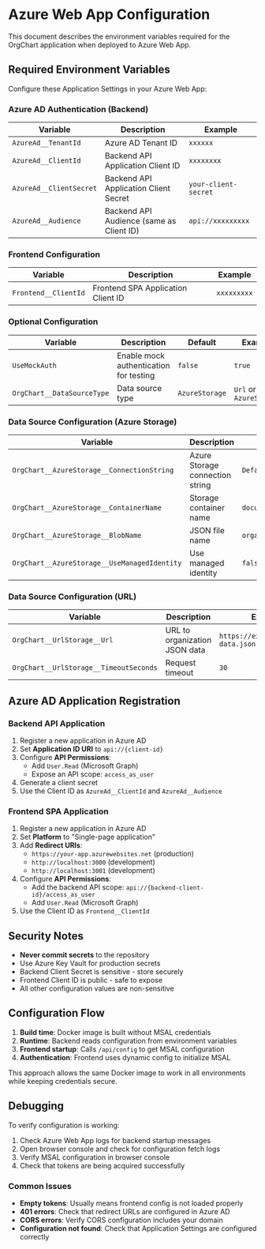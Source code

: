 # Azure Web App Configuration

This document describes the environment variables required for the OrgChart application when deployed to Azure Web App.

## Required Environment Variables

Configure these Application Settings in your Azure Web App:

### Azure AD Authentication (Backend)

| Variable | Description | Example              |
|----------|-------------|----------------------|
| `AzureAd__TenantId` | Azure AD Tenant ID | `xxxxxx`             |
| `AzureAd__ClientId` | Backend API Application Client ID | `xxxxxxxx`           |
| `AzureAd__ClientSecret` | Backend API Application Client Secret | `your-client-secret` |
| `AzureAd__Audience` | Backend API Audience (same as Client ID) | `api://xxxxxxxxx`    |

### Frontend Configuration

| Variable | Description | Example     |
|----------|-------------|-------------|
| `Frontend__ClientId` | Frontend SPA Application Client ID | `xxxxxxxxx` |

### Optional Configuration

| Variable | Description | Default | Example |
|----------|-------------|---------|---------|
| `UseMockAuth` | Enable mock authentication for testing | `false` | `true` |
| `OrgChart__DataSourceType` | Data source type | `AzureStorage` | `Url` or `AzureStorage` |

### Data Source Configuration (Azure Storage)

| Variable | Description | Example |
|----------|-------------|---------|
| `OrgChart__AzureStorage__ConnectionString` | Azure Storage connection string | `DefaultEndpointsProtocol=https;AccountName=...` |
| `OrgChart__AzureStorage__ContainerName` | Storage container name | `documents` |
| `OrgChart__AzureStorage__BlobName` | JSON file name | `organization-structure.json` |
| `OrgChart__AzureStorage__UseManagedIdentity` | Use managed identity | `false` |

### Data Source Configuration (URL)

| Variable | Description | Example |
|----------|-------------|---------|
| `OrgChart__UrlStorage__Url` | URL to organization JSON data | `https://example.com/org-data.json` |
| `OrgChart__UrlStorage__TimeoutSeconds` | Request timeout | `30` |

## Azure AD Application Registration

### Backend API Application

1. Register a new application in Azure AD
2. Set **Application ID URI** to `api://{client-id}`
3. Configure **API Permissions**:
   - Add `User.Read` (Microsoft Graph)
   - Expose an API scope: `access_as_user`
4. Generate a client secret
5. Use the Client ID as `AzureAd__ClientId` and `AzureAd__Audience`

### Frontend SPA Application

1. Register a new application in Azure AD
2. Set **Platform** to "Single-page application"
3. Add **Redirect URIs**:
   - `https://your-app.azurewebsites.net` (production)
   - `http://localhost:3000` (development)
   - `http://localhost:3001` (development)
4. Configure **API Permissions**:
   - Add the backend API scope: `api://{backend-client-id}/access_as_user`
   - Add `User.Read` (Microsoft Graph)
5. Use the Client ID as `Frontend__ClientId`

## Security Notes

- **Never commit secrets** to the repository
- Use Azure Key Vault for production secrets
- Backend Client Secret is sensitive - store securely
- Frontend Client ID is public - safe to expose
- All other configuration values are non-sensitive

## Configuration Flow

1. **Build time**: Docker image is built without MSAL credentials
2. **Runtime**: Backend reads configuration from environment variables
3. **Frontend startup**: Calls `/api/config` to get MSAL configuration
4. **Authentication**: Frontend uses dynamic config to initialize MSAL

This approach allows the same Docker image to work in all environments while keeping credentials secure.

## Debugging

To verify configuration is working:

1. Check Azure Web App logs for backend startup messages
2. Open browser console and check for configuration fetch logs
3. Verify MSAL configuration in browser console
4. Check that tokens are being acquired successfully

### Common Issues

- **Empty tokens**: Usually means frontend config is not loaded properly
- **401 errors**: Check that redirect URLs are configured in Azure AD
- **CORS errors**: Verify CORS configuration includes your domain
- **Configuration not found**: Check that Application Settings are configured correctly
